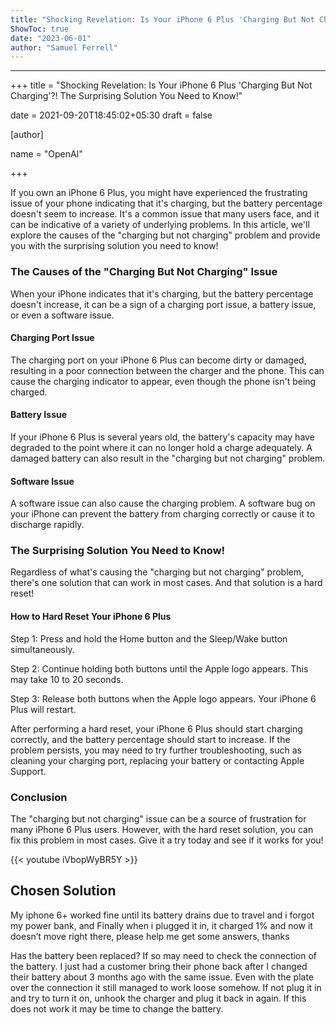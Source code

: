 ```yaml
---
title: "Shocking Revelation: Is Your iPhone 6 Plus 'Charging But Not Charging'?! The Surprising Solution You Need to Know!"
ShowToc: true 
date: "2023-06-01"
author: "Samuel Ferrell"
---
```

*****
+++
title = "Shocking Revelation: Is Your iPhone 6 Plus 'Charging But Not Charging'?! The Surprising Solution You Need to Know!"

date = 2021-09-20T18:45:02+05:30
draft = false

[author]

name = "OpenAI"

+++

If you own an iPhone 6 Plus, you might have experienced the frustrating issue of your phone indicating that it's charging, but the battery percentage doesn't seem to increase. It's a common issue that many users face, and it can be indicative of a variety of underlying problems. In this article, we'll explore the causes of the "charging but not charging" problem and provide you with the surprising solution you need to know!

### The Causes of the "Charging But Not Charging" Issue

When your iPhone indicates that it's charging, but the battery percentage doesn't increase, it can be a sign of a charging port issue, a battery issue, or even a software issue.

#### Charging Port Issue

The charging port on your iPhone 6 Plus can become dirty or damaged, resulting in a poor connection between the charger and the phone. This can cause the charging indicator to appear, even though the phone isn't being charged.

#### Battery Issue

If your iPhone 6 Plus is several years old, the battery's capacity may have degraded to the point where it can no longer hold a charge adequately. A damaged battery can also result in the "charging but not charging" problem.

#### Software Issue

A software issue can also cause the charging problem. A software bug on your iPhone can prevent the battery from charging correctly or cause it to discharge rapidly.

### The Surprising Solution You Need to Know!

Regardless of what's causing the "charging but not charging" problem, there's one solution that can work in most cases. And that solution is a hard reset!

#### How to Hard Reset Your iPhone 6 Plus

Step 1: Press and hold the Home button and the Sleep/Wake button simultaneously.

Step 2: Continue holding both buttons until the Apple logo appears. This may take 10 to 20 seconds.

Step 3: Release both buttons when the Apple logo appears. Your iPhone 6 Plus will restart.

After performing a hard reset, your iPhone 6 Plus should start charging correctly, and the battery percentage should start to increase. If the problem persists, you may need to try further troubleshooting, such as cleaning your charging port, replacing your battery or contacting Apple Support.

### Conclusion

The "charging but not charging" issue can be a source of frustration for many iPhone 6 Plus users. However, with the hard reset solution, you can fix this problem in most cases. Give it a try today and see if it works for you!

{{< youtube iVbopWyBR5Y >}} 



## Chosen Solution
 My iphone 6+ worked fine until its battery drains due to travel and i forgot my power bank, and Finally when i plugged it in, it charged 1% and now it doesn’t move right there,  please help me get some answers, thanks

 Has the battery been replaced? If so may need to check the connection of the battery. I just had a customer bring their phone back after I changed their battery about 3 months ago with the same issue. Even with the plate over the connection it still managed to work loose somehow.  If not plug it in and try to turn it on, unhook the charger and plug it back in again. If this does not work it may be time to change the battery.




